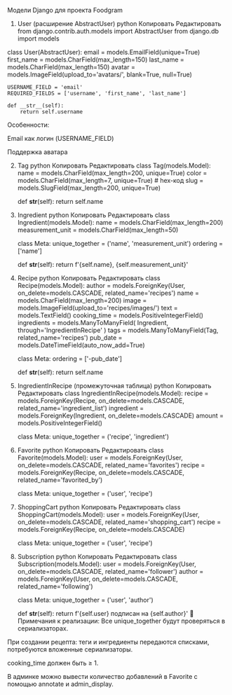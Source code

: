  Модели Django для проекта Foodgram
1. User (расширение AbstractUser)
python
Копировать
Редактировать
from django.contrib.auth.models import AbstractUser
from django.db import models

class User(AbstractUser):
    email = models.EmailField(unique=True)
    first_name = models.CharField(max_length=150)
    last_name = models.CharField(max_length=150)
    avatar = models.ImageField(upload_to='avatars/', blank=True, null=True)

    USERNAME_FIELD = 'email'
    REQUIRED_FIELDS = ['username', 'first_name', 'last_name']

    def __str__(self):
        return self.username
Особенности:

Email как логин (USERNAME_FIELD)

Поддержка аватара

2. Tag
python
Копировать
Редактировать
class Tag(models.Model):
    name = models.CharField(max_length=200, unique=True)
    color = models.CharField(max_length=7, unique=True)  # hex-код
    slug = models.SlugField(max_length=200, unique=True)

    def __str__(self):
        return self.name
3. Ingredient
python
Копировать
Редактировать
class Ingredient(models.Model):
    name = models.CharField(max_length=200)
    measurement_unit = models.CharField(max_length=50)

    class Meta:
        unique_together = ('name', 'measurement_unit')
        ordering = ['name']

    def __str__(self):
        return f'{self.name}, {self.measurement_unit}'
4. Recipe
python
Копировать
Редактировать
class Recipe(models.Model):
    author = models.ForeignKey(User, on_delete=models.CASCADE, related_name='recipes')
    name = models.CharField(max_length=200)
    image = models.ImageField(upload_to='recipes/images/')
    text = models.TextField()
    cooking_time = models.PositiveIntegerField()
    ingredients = models.ManyToManyField(
        Ingredient,
        through='IngredientInRecipe'
    )
    tags = models.ManyToManyField(Tag, related_name='recipes')
    pub_date = models.DateTimeField(auto_now_add=True)

    class Meta:
        ordering = ['-pub_date']

    def __str__(self):
        return self.name
5. IngredientInRecipe (промежуточная таблица)
python
Копировать
Редактировать
class IngredientInRecipe(models.Model):
    recipe = models.ForeignKey(Recipe, on_delete=models.CASCADE, related_name='ingredient_list')
    ingredient = models.ForeignKey(Ingredient, on_delete=models.CASCADE)
    amount = models.PositiveIntegerField()

    class Meta:
        unique_together = ('recipe', 'ingredient')
6. Favorite
python
Копировать
Редактировать
class Favorite(models.Model):
    user = models.ForeignKey(User, on_delete=models.CASCADE, related_name='favorites')
    recipe = models.ForeignKey(Recipe, on_delete=models.CASCADE, related_name='favorited_by')

    class Meta:
        unique_together = ('user', 'recipe')
7. ShoppingCart
python
Копировать
Редактировать
class ShoppingCart(models.Model):
    user = models.ForeignKey(User, on_delete=models.CASCADE, related_name='shopping_cart')
    recipe = models.ForeignKey(Recipe, on_delete=models.CASCADE)

    class Meta:
        unique_together = ('user', 'recipe')
8. Subscription
python
Копировать
Редактировать
class Subscription(models.Model):
    user = models.ForeignKey(User, on_delete=models.CASCADE, related_name='follower')
    author = models.ForeignKey(User, on_delete=models.CASCADE, related_name='following')

    class Meta:
        unique_together = ('user', 'author')

    def __str__(self):
        return f'{self.user} подписан на {self.author}'
📌 Примечания к реализации:
Все unique_together будут проверяться в сериализаторах.

При создании рецепта: теги и ингредиенты передаются списками, потребуются вложенные сериализаторы.

cooking_time должен быть ≥ 1.

В админке можно вывести количество добавлений в Favorite с помощью annotate и admin_display.